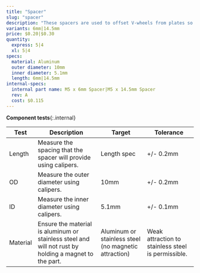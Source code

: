 ```yaml
---
title: "Spacer"
slug: "spacer"
description: "These spacers are used to offset V-wheels from plates so that they may engage extrusions."
variants: 6mm|14.5mm
price: $0.20|$0.30
quantity:
  express: 5|4
  xl: 5|4
specs:
  material: Aluminum
  outer diameter: 10mm
  inner diameter: 5.1mm
  length: 6mm|14.5mm
internal-specs:
  internal part name: M5 x 6mm Spacer|M5 x 14.5mm Spacer
  rev: A
  cost: $0.115
---
```


**Component tests**{:.internal}

|Test         |Description  |Target       |Tolerance    |
|-------------|-------------|-------------|-------------|
|Length       |Measure the spacing that the spacer will provide using calipers.|Length spec|+/- 0.2mm
|OD           |Measure the outer diameter using calipers.|10mm|+/- 0.2mm
|ID           |Measure the inner diameter using calipers.|5.1mm|+/- 0.1mm
|Material     |Ensure the material is aluminum or stainless steel and will not rust by holding a magnet to the part.|Aluminum or stainless steel (no magnetic attraction)|Weak attraction to stainless steel is permissible.
